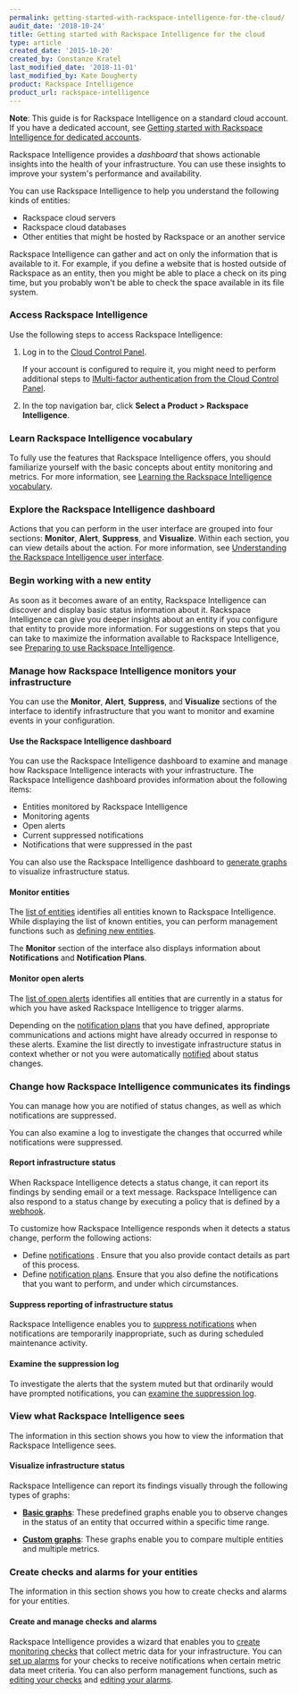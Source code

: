 ```yaml
---
permalink: getting-started-with-rackspace-intelligence-for-the-cloud/
audit_date: '2018-10-24'
title: Getting started with Rackspace Intelligence for the cloud
type: article
created_date: '2015-10-20'
created_by: Constanze Kratel
last_modified_date: '2018-11-01'
last_modified_by: Kate Dougherty
product: Rackspace Intelligence
product_url: rackspace-intelligence
---
```


**Note**: This guide is for Rackspace Intelligence on a standard cloud
account. If you have a dedicated account, see
[Getting started with Rackspace Intelligence for dedicated
accounts](/support/how-to/getting-started-with-rackspace-intelligence-for-dedicated-accounts).

Rackspace Intelligence provides a *dashboard* that shows actionable insights
into the health of your infrastructure. You can use these insights to improve
your system's performance and availability.

You can use Rackspace Intelligence to help you understand the following
kinds of entities:

-   Rackspace cloud servers
-   Rackspace cloud databases
-   Other entities that might be hosted by Rackspace or an another service

Rackspace Intelligence can gather and act on only the information that is
available to it. For example, if you define a website that is hosted outside of
Rackspace as an entity, then you might be able to place a check on its ping
time, but you probably won't be able to check the space available
in its file system.

### Access Rackspace Intelligence

Use the following steps to access Rackspace Intelligence:

1. Log in to the [Cloud Control Panel](https://login.rackspace.com).

   If your account is configured to require it, you might need to perform
   additional steps to [lMulti-factor authentication from the Cloud Control
   Panel](/support/how-to/multi-factor-authentication-from-the-cloud-control-panel).

2. In the top navigation bar, click **Select a Product > Rackspace
   Intelligence**.

### Learn Rackspace Intelligence vocabulary

To fully use the features that Rackspace Intelligence offers, you
should familiarize yourself with the basic concepts about entity
monitoring and metrics. For more information, see [Learning the Rackspace
Intelligence
vocabulary](/support/how-to/learning-the-rackspace-intelligence-vocabulary).

### Explore the Rackspace Intelligence dashboard

Actions that you can perform in the user interface are grouped into four
sections: **Monitor**, **Alert**, **Suppress**, and **Visualize**. Within
each section, you can view details about the action. For more information, see
[Understanding the Rackspace Intelligence user
interface](/support/how-to/understanding-the-rackspace-intelligence-dashboard-user-interface).

### Begin working with a new entity

As soon as it becomes aware of an entity, Rackspace Intelligence can
discover and display basic status information about it. Rackspace
Intelligence can give you deeper insights about an entity if you
configure that entity to provide more information. For
suggestions on steps that you can take to maximize the information
available to Rackspace Intelligence, see [Preparing to use
Rackspace
Intelligence](/support/how-to/preparing-to-use-rackspace-intelligence).

### Manage how Rackspace Intelligence monitors your infrastructure

You can use the **Monitor**, **Alert**, **Suppress**, and **Visualize**
sections of the interface to identify infrastructure that you want to monitor
and examine events in your configuration.

#### Use the Rackspace Intelligence dashboard

You can use the Rackspace Intelligence dashboard to examine and manage
how Rackspace Intelligence interacts with your infrastructure. The
Rackspace Intelligence dashboard provides information about the
following items:

-   Entities monitored by Rackspace Intelligence
-   Monitoring agents
-   Open alerts
-   Current suppressed notifications
-   Notifications that were suppressed in the past

You can also use the Rackspace Intelligence dashboard to [generate
graphs](/support/how-to/rackspace-intelligence) to visualize infrastructure status.

#### Monitor entities

The [list of
entities](/support/how-to/monitoring-entities-with-rackspace-intelligence) identifies
all entities known to Rackspace Intelligence. While displaying the list
of known entities, you can perform management functions such
as [defining new
entities](/support/how-to/monitoring-entities-with-rackspace-intelligence#create-entities).

The **Monitor** section of the interface also displays information about
**Notifications** and **Notification Plans**.

#### Monitor open alerts

The [list of open
alerts](/support/how-to/monitoring-open-alerts-with-rackspace-intelligence) identifies
all entities that are currently in a status for which you have asked
Rackspace Intelligence to trigger alarms.

Depending on the [notification
plans](/support/how-to/working-with-rackspace-intelligence-notification-plans) that
you have defined, appropriate communications and actions might have
already occurred in response to these alerts. Examine the list directly to
investigate infrastructure status in context whether
or not you were automatically
[notified](/support/how-to/working-with-notifications-in-rackspace-intelligence)
about status changes.

### Change how Rackspace Intelligence communicates its findings

You can manage how you are notified of status changes, as well as which
notifications are suppressed.

You can also examine a log to investigate the changes that occurred while
notifications were suppressed.

#### Report infrastructure status

When Rackspace Intelligence detects a status change, it can report its
findings by sending email or a text message. Rackspace Intelligence can
also respond to a status change by executing a policy that is defined
by a
[webhook](https://docs.rackspace.com/docs/autoscale/v1/developer-guide/#webhooks-and-capability-urls).

To customize how Rackspace Intelligence responds when it detects a
status change, perform the following actions:

- Define [notifications](/support/how-to/working-with-notifications-in-rackspace-intelligence)
  . Ensure that you also provide contact details as part of this process.
- Define [notification
  plans](/support/how-to/working-with-rackspace-intelligence-notification-plans).
  Ensure that you also define the notifications that you want to perform,
  and under which circumstances.

#### Suppress reporting of infrastructure status

Rackspace Intelligence enables you to [suppress
notifications](/support/how-to/working-with-notification-suppressions-in-rackspace-intelligence) when notifications are temporarily inappropriate, such as during
scheduled maintenance activity.

#### Examine the suppression log

To investigate the alerts that the system muted but that ordinarily would have
prompted notifications, you can [examine the suppression
log](/support/how-to/examining-the-log-of-alerts-suppressed-by-rackspace-intelligence).

### View what Rackspace Intelligence sees

The information in this section shows you how to view the information that
Rackspace Intelligence sees.

#### Visualize infrastructure status

Rackspace Intelligence can report its findings visually through the following
types of graphs:

-   **[Basic
    graphs](/support/how-to/viewing-basic-graphs-of-activity-in-rackspace-intelligence)**: These predefined graphs enable you to observe changes in the status of
    an entity that occurred within a specific time range.

-   **[Custom
    graphs](/support/how-to/creating-custom-graphs-of-activity-in-rackspace-intelligence)**: These graphs enable you to compare multiple entities and multiple
    metrics.

### Create checks and alarms for your entities

The information in this section shows you how to create checks and alarms for
your entities.

#### Create and manage checks and alarms

Rackspace Intelligence provides a wizard that enables you to [create
monitoring
checks](/support/how-to/working-with-checks) that
collect metric data for your infrastructure. You can [set up
alarms](/support/how-to/working-with-alarms) for
your checks to receive notifications when certain metric data meet criteria.
You can also perform management functions, such as [editing your
checks](/support/how-to/working-with-checks) and [editing your
alarms](/support/how-to/working-with-alarms).
